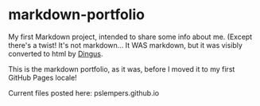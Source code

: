 # markdown-portfolio
My first Markdown project, intended to share some info about me.
(Except there's a twist! It's not markdown... It WAS markdown, but it was visibly converted to html by [Dingus](https://daringfireball.net/projects/markdown/dingus "DaringFireball's Website").

This is the markdown portfolio, as it was, before I moved it to my first GitHub Pages locale!

Current files posted here:
pslempers.github.io

